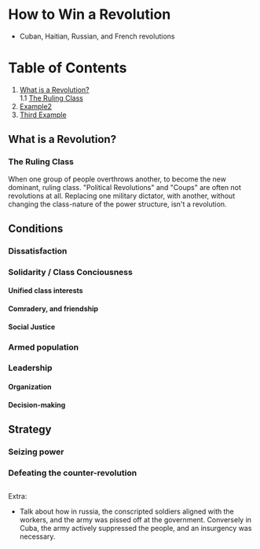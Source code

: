 # How to Win a Revolution

- Cuban, Haitian, Russian, and French revolutions

# Table of Contents
1. [What is a Revolution?](#what-is-a-revolution)  
  1.1 [The Ruling Class](#the-ruling-class)
2. [Example2](#example2)
3. [Third Example](#third-example)


## What is a Revolution?
### The Ruling Class
When one group of people overthrows another, to become the new dominant, ruling class. "Political Revolutions" and "Coups" are often not revolutions at all. Replacing one military dictator, with another, without changing the class-nature of the power structure, isn't a revolution. 
## Conditions
### Dissatisfaction
### Solidarity / Class Conciousness
#### Unified class interests
#### Comradery, and friendship
#### Social Justice
### Armed population
### Leadership
#### Organization
#### Decision-making


## Strategy
### Seizing power
### Defeating the counter-revolution

## 


Extra:
- Talk about how in russia, the conscripted soldiers aligned with the workers, and the army was pissed off at the government. Conversely in Cuba, the army actively suppressed the people, and an insurgency was necessary.
